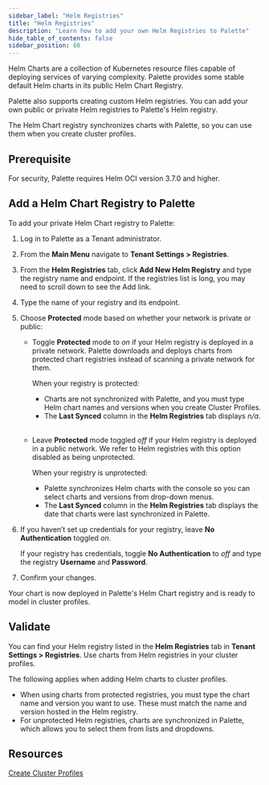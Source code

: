```yaml
---
sidebar_label: "Helm Registries"
title: "Helm Registries"
description: "Learn how to add your own Helm Registries to Palette"
hide_table_of_contents: false
sidebar_position: 60
---
```


Helm Charts are a collection of Kubernetes resource files capable of deploying services of varying complexity. Palette provides some stable default Helm charts in its public Helm Chart Registry.

Palette also supports creating custom Helm registries. You can add your own public or private Helm registries to Palette's Helm registry.

The Helm Chart registry synchronizes charts with Palette, so you can use them when you create cluster profiles.

## Prerequisite

For security, Palette requires Helm OCI version 3.7.0 and higher.

## Add a Helm Chart Registry to Palette

To add your private Helm Chart registry to Palette:

1. Log in to Palette as a Tenant administrator.

2. From the **Main Menu** navigate to **Tenant Settings > Registries**.

3. From the **Helm Registries** tab, click **Add New Helm Registry** and type the registry name and endpoint. If the registries list is long, you may need to scroll down to see the Add link.

4. Type the name of your registry and its endpoint.

5. Choose **Protected** mode based on whether your network is private or public:

   - Toggle **Protected** mode to _on_ if your Helm registry is deployed in a private network. Palette downloads and deploys charts from protected chart registries instead of scanning a private network for them.

     When your registry is protected:

     - Charts are not synchronized with Palette, and you must type Helm chart names and versions when you create Cluster Profiles.
     - The **Last Synced** column in the **Helm Registries** tab displays _n/a_.
       <br />
       <br />

   - Leave **Protected** mode toggled _off_ if your Helm registry is deployed in a public network. We refer to Helm registries with this option disabled as being unprotected.

     When your registry is unprotected:

     - Palette synchronizes Helm charts with the console so you can select charts and versions from drop-down menus.
     - The **Last Synced** column in the **Helm Registries** tab displays the date that charts were last synchronized in Palette.
       <br />

6. If you haven’t set up credentials for your registry, leave **No Authentication** toggled _on_.

   If your registry has credentials, toggle **No Authentication** to _off_ and type the registry **Username** and **Password**.
   <br />

7. Confirm your changes.

Your chart is now deployed in Palette's Helm Chart registry and is ready to model in cluster profiles.

## Validate

You can find your Helm registry listed in the **Helm Registries** tab in **Tenant Settings > Registries**. Use charts from Helm registries in your cluster profiles.

The following applies when adding Helm charts to cluster profiles.

- When using charts from protected registries, you must type the chart name and version you want to use. These must match the name and version hosted in the Helm registry.
- For unprotected Helm registries, charts are synchronized in Palette, which allows you to select them from lists and dropdowns.

## Resources

[Create Cluster Profiles](../profiles/cluster-profiles/create-cluster-profiles/create-cluster-profiles.md)

<br />
